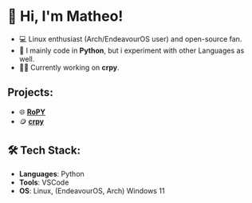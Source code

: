 # 👋 Hi, I'm Matheo!

- 💻 Linux enthusiast (Arch/EndeavourOS user) and open-source fan.
- 🔧 I mainly code in **Python**, but i experiment with other Languages as well.
- 👨‍💻 Currently working on **crpy**.

## Projects:

- 🌐 **[RoPY](https://github.com/veddevv/RoPY)**
- 🪙 **[crpy](https://github.com/veddevv/crpy)**

## 🛠 Tech Stack:
- **Languages**: Python
- **Tools**: VSCode
- **OS**: Linux, (EndeavourOS, Arch) Windows 11
